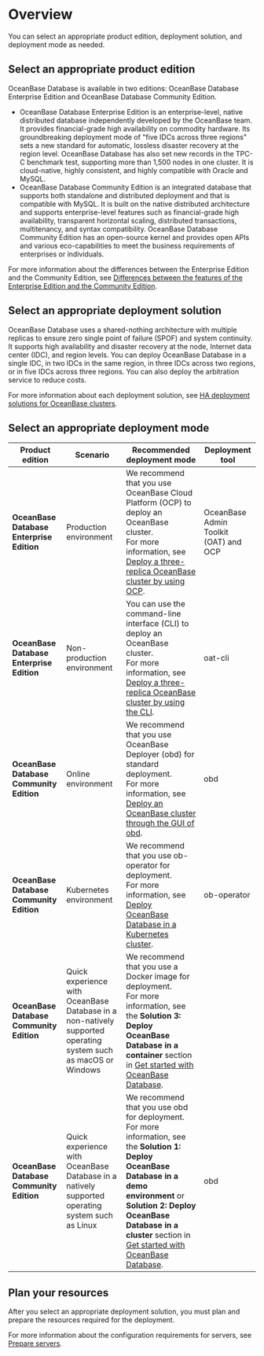 # Overview

You can select an appropriate product edition, deployment solution, and deployment mode as needed.

## Select an appropriate product edition

OceanBase Database is available in two editions: OceanBase Database Enterprise Edition and OceanBase Database Community Edition.

* OceanBase Database Enterprise Edition is an enterprise-level, native distributed database independently developed by the OceanBase team. It provides financial-grade high availability on commodity hardware. Its groundbreaking deployment mode of "five IDCs across three regions" sets a new standard for automatic, lossless disaster recovery at the region level. OceanBase Database has also set new records in the TPC-C benchmark test, supporting more than 1,500 nodes in one cluster. It is cloud-native, highly consistent, and highly compatible with Oracle and MySQL.
* OceanBase Database Community Edition is an integrated database that supports both standalone and distributed deployment and that is compatible with MySQL. It is built on the native distributed architecture and supports enterprise-level features such as financial-grade high availability, transparent horizontal scaling, distributed transactions, multitenancy, and syntax compatibility. OceanBase Database Community Edition has an open-source kernel and provides open APIs and various eco-capabilities to meet the business requirements of enterprises or individuals.

For more information about the differences between the Enterprise Edition and the Community Edition, see [Differences between the features of the Enterprise Edition and the Community Edition](../../100.learn-more-about-oceanbase/200.differences-between-enterprise-edition-and-community-edition.md).

## Select an appropriate deployment solution

OceanBase Database uses a shared-nothing architecture with multiple replicas to ensure zero single point of failure (SPOF) and system continuity. It supports high availability and disaster recovery at the node, Internet data center (IDC), and region levels. You can deploy OceanBase Database in a single IDC, in two IDCs in the same region, in three IDCs across two regions, or in five IDCs across three regions. You can also deploy the arbitration service to reduce costs.

For more information about each deployment solution, see [HA deployment solutions for OceanBase clusters](../../400.deploy/200.introduction-to-oceanbase-cluster-high-availability-deployment-scheme.md).

## Select an appropriate deployment mode

| **Product edition** | **Scenario** | **Recommended deployment mode** | **Deployment tool** |
|---|---|---|---|
| **OceanBase Database Enterprise Edition** | Production environment | We recommend that you use OceanBase Cloud Platform (OCP) to deploy an OceanBase cluster. <br/>For more information, see [Deploy a three-replica OceanBase cluster by using OCP](../../400.deploy/300.deploy-oceanbase-enterprise-edition/300.deploy-through-a-graphical-interface/300.deploy-oceanbase-cluster-use-ocp/500.deploy-three-oceanbase-replica-clusters-use-ocp.md).  | OceanBase Admin Toolkit (OAT) and OCP |
| **OceanBase Database Enterprise Edition** | Non-production environment | You can use the command-line interface (CLI) to deploy an OceanBase cluster. <br/>For more information, see [Deploy a three-replica OceanBase cluster by using the CLI](../../400.deploy/300.deploy-oceanbase-enterprise-edition/400.deploy-through-the-command-line/200.deploy-the-oceanbase-cluster-command-line/400.deploy-three-oceanbase-replica-clusters.md).  | oat-cli |
| **OceanBase Database Community Edition** | Online environment | We recommend that you use OceanBase Deployer (obd) for standard deployment. <br/>For more information, see [Deploy an OceanBase cluster through the GUI of obd](../../400.deploy/500.deploy-oceanbase-database-community-edition/200.local-deployment/400.deploy-by-ui/100.deploy-by-obd.md).  | obd |
| **OceanBase Database Community Edition** | Kubernetes environment | We recommend that you use ob-operator for deployment. <br/>For more information, see [Deploy OceanBase Database in a Kubernetes cluster](../../400.deploy/500.deploy-oceanbase-database-community-edition/300.deploy-in-the-k8s-cluster.md).  | ob-operator |
| **OceanBase Database Community Edition** | Quick experience with OceanBase Database in a non-natively supported operating system such as macOS or Windows | We recommend that you use a Docker image for deployment. <br/>For more information, see the **Solution 3: Deploy OceanBase Database in a container** section in [Get started with OceanBase Database](../../200.quickstart/100.quickly-experience-oceanbase-for-community.md).  |  |
| **OceanBase Database Community Edition** | Quick experience with OceanBase Database in a natively supported operating system such as Linux | We recommend that you use obd for deployment. For more information, see the **Solution 1: Deploy OceanBase Database in a demo environment** or **Solution 2: Deploy OceanBase Database in a cluster** section in [Get started with OceanBase Database](../../200.quickstart/100.quickly-experience-oceanbase-for-community.md).  | obd |


## Plan your resources

After you select an appropriate deployment solution, you must plan and prepare the resources required for the deployment.

For more information about the configuration requirements for servers, see [Prepare servers](../../400.deploy/300.deploy-oceanbase-enterprise-edition/200.preparations-before-deploy/100.prepare-servers.md).